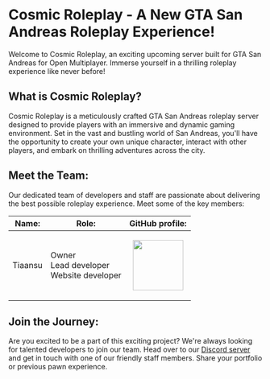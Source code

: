 # Cosmic Roleplay - A New GTA San Andreas Roleplay Experience!

Welcome to Cosmic Roleplay, an exciting upcoming server built for GTA San Andreas for Open Multiplayer. Immerse yourself in a thrilling roleplay experience like never before!

## What is Cosmic Roleplay?

Cosmic Roleplay is a meticulously crafted GTA San Andreas roleplay server designed to provide players with an immersive and dynamic gaming environment. Set in the vast and bustling world of San Andreas, you'll have the opportunity to create your own unique character, interact with other players, and embark on thrilling adventures across the city.


## Meet the Team:

Our dedicated team of developers and staff are passionate about delivering the best possible roleplay experience. Meet some of the key members:

| Name:          | Role:                                    | GitHub profile:      |
| -------------- | ---------------------------------------- | -------------------- |
| Tiaansu        | Owner <br> Lead developer <br> Website developer | <p align="center"><a href="https://github.com/Tiaansu"><img width="100px" src="https://avatars.githubusercontent.com/u/87069680?v=4"></p> |


## Join the Journey:

Are you excited to be a part of this exciting project? We're always looking for talented developers to join our team. Head over to our [Discord server][Discord] and get in touch with one of our friendly staff members. Share your portfolio or previous pawn experience.

[Discord]: https://github.com/open-cosmic-roleplay

